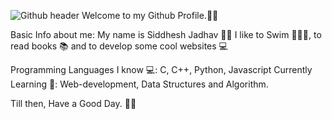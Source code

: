 ![Github header](https://user-images.githubusercontent.com/101967370/176996418-07df8118-d1a3-46e7-8b90-5e3302bc7aae.png)
Welcome to my Github Profile.🙏🏼

Basic Info about me: My name is Siddhesh Jadhav 🧑🏽
I like to Swim 🏊🏼‍♂️, to read books 📚 and to develop some cool websites 💻

Programming Languages I know 💻: C, C++, Python, Javascript
Currently Learning 🌱: Web-development, Data Structures and Algorithm.

Till then, Have a Good Day. 👍🏼
